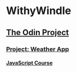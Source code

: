 # WithyWindle
## [The Odin Project](https://www.theodinproject.com/lessons/node-path-javascript-weather-app)
### [Project: Weather App](https://sohamviradiya.github.io/WithyWindle/)
#### [JavaScript Course](https://www.theodinproject.com/paths/full-stack-javascript/courses/javascript)
